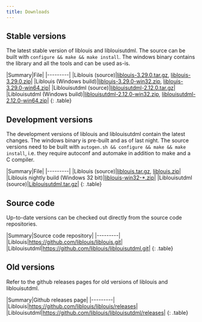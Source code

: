 ```yaml
---
title: Downloads
---
```


## Stable versions

The latest stable version of liblouis and liblouisutdml. The source
can be built with `configure && make && make install`. The windows
binary contains the library and all the tools and can be used as-is.

|Summary|File|
|---------|
|Liblouis (source)|[liblouis-3.29.0.tar.gz](https://github.com/liblouis/liblouis/releases/download/v3.29.0/liblouis-3.29.0.tar.gz), [liblouis-3.29.0.zip](https://github.com/liblouis/liblouis/releases/download/v3.29.0/liblouis-3.29.0.zip)|
|Liblouis (Windows build)|[liblouis-3.29.0-win32.zip](https://github.com/liblouis/liblouis/releases/download/v3.29.0/liblouis-3.29.0-win32.zip), [liblouis-3.29.0-win64.zip](https://github.com/liblouis/liblouis/releases/download/v3.29.0/liblouis-3.29.0-win64.zip)|
|Liblouisutdml (source)|[liblouisutdml-2.12.0.tar.gz](https://github.com/liblouis/liblouisutdml/releases/download/v2.12.0/liblouisutdml-2.12.0.tar.gz)|
|Liblouisutdml (Windows build)|[liblouisutdml-2.12.0-win32.zip](https://github.com/liblouis/liblouisutdml/releases/download/v2.12.0/liblouisutdml-2.12.0-win32.zip), [liblouisutdml-2.12.0-win64.zip](https://github.com/liblouis/liblouisutdml/releases/download/v2.12.0/liblouisutdml-2.12.0-win64.zip)|
{: .table}


## Development versions

The development versions of liblouis and liblouisutdml contain the
latest changes. The windows binary is pre-built and as of last night.
The source versions need to be built with `autogen.sh && configure &&
make && make install`, i.e. they require autoconf and automake in
addition to make and a C compiler.

|Summary|File|
|---------|
|Liblouis (source)|[liblouis.tar.gz](https://github.com/liblouis/liblouis/archive/master.tar.gz), [liblouis.zip](https://github.com/liblouis/liblouis/archive/master.zip)|
|Liblouis nightly build (Windows 32 bit)|[liblouis-win32-*.zip](https://github.com/liblouis/liblouis/releases/tag/snapshot)|
|Liblouisutdml (source)|[Liblouisutdml.tar.gz](https://github.com/liblouis/liblouisutdml/archive/master.tar.gz)|
{: .table}

## Source code

Up-to-date versions can be checked out directly from the source code repositories.

|Summary|Source code repository|
|---------|
|Liblouis|<https://github.com/liblouis/liblouis.git>|
|Liblouisutdml|<https://github.com/liblouis/liblouisutdml.git>|
{: .table}

## Old versions

Refer to the github releases pages for old versions of liblouis and liblouisutdml.

|Summary|Github releases page|
|---------|
|Liblouis|<https://github.com/liblouis/liblouis/releases>|
|Liblouisutdml|<https://github.com/liblouis/liblouisutdml/releases>|
{: .table}
